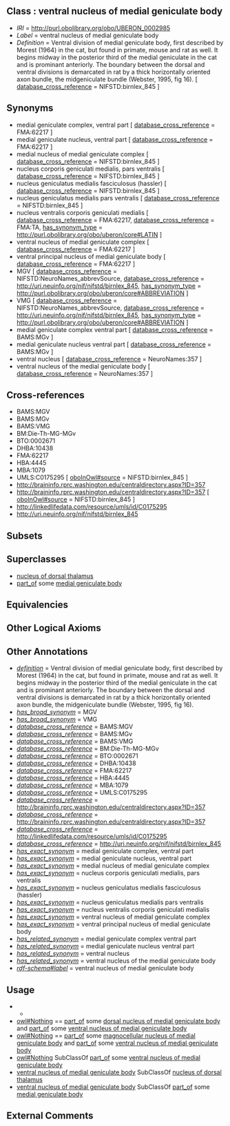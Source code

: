 
## Class : ventral nucleus of medial geniculate body

 * *IRI* = http://purl.obolibrary.org/obo/UBERON_0002985
 * *Label* = ventral nucleus of medial geniculate body
 * *Definition* = Ventral division of medial geniculate body, first described by Morest (1964) in the cat, but found in primate, mouse and rat as well. It begins midway in the posterior third of the medial geniculate in the cat and is prominant anteriorly. The boundary between the dorsal and ventral divisions is demarcated in rat by a thick horizontally oriented axon bundle, the midgeniculate bundle (Webster, 1995, fig 16). [ [database_cross_reference](../../ef/oboInOwl#hasDbXref.md) = NIFSTD:birnlex_845 ]

## Synonyms

 * medial geniculate complex, ventral part [ [database_cross_reference](../../ef/oboInOwl#hasDbXref.md) = FMA:62217 ]
 * medial geniculate nucleus, ventral part [ [database_cross_reference](../../ef/oboInOwl#hasDbXref.md) = FMA:62217 ]
 * medial nucleus of medial geniculate complex [ [database_cross_reference](../../ef/oboInOwl#hasDbXref.md) = NIFSTD:birnlex_845 ]
 * nucleus corporis geniculati medialis, pars ventralis [ [database_cross_reference](../../ef/oboInOwl#hasDbXref.md) = NIFSTD:birnlex_845 ]
 * nucleus geniculatus medialis fasciculosus (hassler) [ [database_cross_reference](../../ef/oboInOwl#hasDbXref.md) = NIFSTD:birnlex_845 ]
 * nucleus geniculatus medialis pars ventralis [ [database_cross_reference](../../ef/oboInOwl#hasDbXref.md) = NIFSTD:birnlex_845 ]
 * nucleus ventralis corporis geniculati medialis [ [database_cross_reference](../../ef/oboInOwl#hasDbXref.md) = FMA:62217, [database_cross_reference](../../ef/oboInOwl#hasDbXref.md) = FMA:TA, [has_synonym_type](../../pe/oboInOwl#hasSynonymType.md) = http://purl.obolibrary.org/obo/uberon/core#LATIN ]
 * ventral nucleus of medial geniculate complex [ [database_cross_reference](../../ef/oboInOwl#hasDbXref.md) = FMA:62217 ]
 * ventral principal nucleus of medial geniculate body [ [database_cross_reference](../../ef/oboInOwl#hasDbXref.md) = FMA:62217 ]
 * MGV [ [database_cross_reference](../../ef/oboInOwl#hasDbXref.md) = NIFSTD:NeuroNames_abbrevSource, [database_cross_reference](../../ef/oboInOwl#hasDbXref.md) = http://uri.neuinfo.org/nif/nifstd/birnlex_845, [has_synonym_type](../../pe/oboInOwl#hasSynonymType.md) = http://purl.obolibrary.org/obo/uberon/core#ABBREVIATION ]
 * VMG [ [database_cross_reference](../../ef/oboInOwl#hasDbXref.md) = NIFSTD:NeuroNames_abbrevSource, [database_cross_reference](../../ef/oboInOwl#hasDbXref.md) = http://uri.neuinfo.org/nif/nifstd/birnlex_845, [has_synonym_type](../../pe/oboInOwl#hasSynonymType.md) = http://purl.obolibrary.org/obo/uberon/core#ABBREVIATION ]
 * medial geniculate complex ventral part [ [database_cross_reference](../../ef/oboInOwl#hasDbXref.md) = BAMS:MGv ]
 * medial geniculate nucleus ventral part [ [database_cross_reference](../../ef/oboInOwl#hasDbXref.md) = BAMS:MGv ]
 * ventral nucleus [ [database_cross_reference](../../ef/oboInOwl#hasDbXref.md) = NeuroNames:357 ]
 * ventral nucleus of the medial geniculate body [ [database_cross_reference](../../ef/oboInOwl#hasDbXref.md) = NeuroNames:357 ]

## Cross-references

 * BAMS:MGV
 * BAMS:MGv
 * BAMS:VMG
 * BM:Die-Th-MG-MGv
 * BTO:0002671
 * DHBA:10438
 * FMA:62217
 * HBA:4445
 * MBA:1079
 * UMLS:C0175295 [ [oboInOwl#source](../../ce/oboInOwl#source.md) = NIFSTD:birnlex_845 ]
 * http://braininfo.rprc.washington.edu/centraldirectory.aspx?ID=357
 * http://braininfo.rprc.washington.edu/centraldirectory.aspx?ID=357 [ [oboInOwl#source](../../ce/oboInOwl#source.md) = NIFSTD:birnlex_845 ]
 * http://linkedlifedata.com/resource/umls/id/C0175295
 * http://uri.neuinfo.org/nif/nifstd/birnlex_845

## Subsets


## Superclasses

 * [nucleus of dorsal thalamus](../../UBERON/33/UBERON_0015233.md)
 * [part_of](../../BFO/50/BFO_0000050.md) some [medial geniculate body](../../UBERON/27/UBERON_0001927.md)

## Equivalencies


## Other Logical Axioms


## Other Annotations

 * *[definition](../../IAO/15/IAO_0000115.md)* = Ventral division of medial geniculate body, first described by Morest (1964) in the cat, but found in primate, mouse and rat as well. It begins midway in the posterior third of the medial geniculate in the cat and is prominant anteriorly. The boundary between the dorsal and ventral divisions is demarcated in rat by a thick horizontally oriented axon bundle, the midgeniculate bundle (Webster, 1995, fig 16).
 * *[has_broad_synonym](../../ym/oboInOwl#hasBroadSynonym.md)* = MGV
 * *[has_broad_synonym](../../ym/oboInOwl#hasBroadSynonym.md)* = VMG
 * *[database_cross_reference](../../ef/oboInOwl#hasDbXref.md)* = BAMS:MGV
 * *[database_cross_reference](../../ef/oboInOwl#hasDbXref.md)* = BAMS:MGv
 * *[database_cross_reference](../../ef/oboInOwl#hasDbXref.md)* = BAMS:VMG
 * *[database_cross_reference](../../ef/oboInOwl#hasDbXref.md)* = BM:Die-Th-MG-MGv
 * *[database_cross_reference](../../ef/oboInOwl#hasDbXref.md)* = BTO:0002671
 * *[database_cross_reference](../../ef/oboInOwl#hasDbXref.md)* = DHBA:10438
 * *[database_cross_reference](../../ef/oboInOwl#hasDbXref.md)* = FMA:62217
 * *[database_cross_reference](../../ef/oboInOwl#hasDbXref.md)* = HBA:4445
 * *[database_cross_reference](../../ef/oboInOwl#hasDbXref.md)* = MBA:1079
 * *[database_cross_reference](../../ef/oboInOwl#hasDbXref.md)* = UMLS:C0175295
 * *[database_cross_reference](../../ef/oboInOwl#hasDbXref.md)* = http://braininfo.rprc.washington.edu/centraldirectory.aspx?ID=357
 * *[database_cross_reference](../../ef/oboInOwl#hasDbXref.md)* = http://braininfo.rprc.washington.edu/centraldirectory.aspx?ID=357
 * *[database_cross_reference](../../ef/oboInOwl#hasDbXref.md)* = http://linkedlifedata.com/resource/umls/id/C0175295
 * *[database_cross_reference](../../ef/oboInOwl#hasDbXref.md)* = http://uri.neuinfo.org/nif/nifstd/birnlex_845
 * *[has_exact_synonym](../../ym/oboInOwl#hasExactSynonym.md)* = medial geniculate complex, ventral part
 * *[has_exact_synonym](../../ym/oboInOwl#hasExactSynonym.md)* = medial geniculate nucleus, ventral part
 * *[has_exact_synonym](../../ym/oboInOwl#hasExactSynonym.md)* = medial nucleus of medial geniculate complex
 * *[has_exact_synonym](../../ym/oboInOwl#hasExactSynonym.md)* = nucleus corporis geniculati medialis, pars ventralis
 * *[has_exact_synonym](../../ym/oboInOwl#hasExactSynonym.md)* = nucleus geniculatus medialis fasciculosus (hassler)
 * *[has_exact_synonym](../../ym/oboInOwl#hasExactSynonym.md)* = nucleus geniculatus medialis pars ventralis
 * *[has_exact_synonym](../../ym/oboInOwl#hasExactSynonym.md)* = nucleus ventralis corporis geniculati medialis
 * *[has_exact_synonym](../../ym/oboInOwl#hasExactSynonym.md)* = ventral nucleus of medial geniculate complex
 * *[has_exact_synonym](../../ym/oboInOwl#hasExactSynonym.md)* = ventral principal nucleus of medial geniculate body
 * *[has_related_synonym](../../ym/oboInOwl#hasRelatedSynonym.md)* = medial geniculate complex ventral part
 * *[has_related_synonym](../../ym/oboInOwl#hasRelatedSynonym.md)* = medial geniculate nucleus ventral part
 * *[has_related_synonym](../../ym/oboInOwl#hasRelatedSynonym.md)* = ventral nucleus
 * *[has_related_synonym](../../ym/oboInOwl#hasRelatedSynonym.md)* = ventral nucleus of the medial geniculate body
 * *[rdf-schema#label](../../el/rdf-schema#label.md)* = ventral nucleus of medial geniculate body

## Usage

 * -
 * [owl#Nothing](../../ng/owl#Nothing.md) == [part_of](../../BFO/50/BFO_0000050.md) some [dorsal nucleus of medial geniculate body](../../UBERON/58/UBERON_0002758.md) and [part_of](../../BFO/50/BFO_0000050.md) some [ventral nucleus of medial geniculate body](../../UBERON/85/UBERON_0002985.md)
 * [owl#Nothing](../../ng/owl#Nothing.md) == [part_of](../../BFO/50/BFO_0000050.md) some [magnocellular nucleus of medial geniculate body](../../UBERON/59/UBERON_0002759.md) and [part_of](../../BFO/50/BFO_0000050.md) some [ventral nucleus of medial geniculate body](../../UBERON/85/UBERON_0002985.md)
 * [owl#Nothing](../../ng/owl#Nothing.md) SubClassOf [part_of](../../BFO/50/BFO_0000050.md) some [ventral nucleus of medial geniculate body](../../UBERON/85/UBERON_0002985.md)
 * [ventral nucleus of medial geniculate body](../../UBERON/85/UBERON_0002985.md) SubClassOf [nucleus of dorsal thalamus](../../UBERON/33/UBERON_0015233.md)
 * [ventral nucleus of medial geniculate body](../../UBERON/85/UBERON_0002985.md) SubClassOf [part_of](../../BFO/50/BFO_0000050.md) some [medial geniculate body](../../UBERON/27/UBERON_0001927.md)

## External Comments

